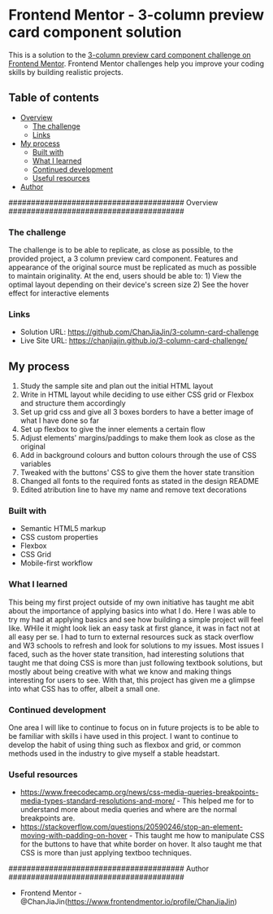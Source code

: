 # Frontend Mentor - 3-column preview card component solution

This is a solution to the [3-column preview card component challenge on Frontend Mentor](https://www.frontendmentor.io/challenges/3column-preview-card-component-pH92eAR2-). Frontend Mentor challenges help you improve your coding skills by building realistic projects. 

## Table of contents

- [Overview](#overview)
  - [The challenge](#the-challenge)
  - [Links](#links)
- [My process](#my-process)
  - [Built with](#built-with)
  - [What I learned](#what-i-learned)
  - [Continued development](#continued-development)
  - [Useful resources](#useful-resources)
- [Author](#author)


####################################### Overview #######################################

### The challenge ###

The challenge is to be able to replicate, as close as possible, to the provided project, a 3 column preview card component. Features and appearance of the original source must be replicated as much as possible to maintain originality. At the end, users should be able to:
	1) View the optimal layout depending on their device's screen size
	2) See the hover effect for interactive elements

### Links ###

- Solution URL: https://github.com/ChanJiaJin/3-column-card-challenge
- Live Site URL: https://chanjiajin.github.io/3-column-card-challenge/

## My process ###

1) Study the sample site and plan out the initial HTML layout
2) Write in HTML layout while deciding to use either CSS grid or Flexbox and structure them accordingly
3) Set up grid css and give all 3 boxes borders to have a better image of what I have done so far
4) Set up flexbox to give the inner elements a certain flow
5) Adjust elements' margins/paddings to make them look as close as the original
6) Add in background colours and button colours through the use of CSS variables
7) Tweaked with the buttons' CSS to give them the hover state transition
8) Changed all fonts to the required fonts as stated in the design README
9) Edited atribution line to have my name and remove text decorations

### Built with ###

- Semantic HTML5 markup
- CSS custom properties
- Flexbox
- CSS Grid
- Mobile-first workflow

### What I learned ###

This being my first project outside of my own initiative has taught me abit about the importance of applying basics into what I do. Here I was able to try my had at applying basics and see how building a simple project will feel like. WHile it might look liek an easy task at first glance, it was in fact not at all easy per se. I had to turn to external resources suck as stack overflow and W3 schools to refresh and look for solutions to my issues. Most issues I faced, such as the hover state transition, had interesting solutions that taught me that doing CSS is more than just following textbook solutions, but mostly about being creative with what we know and making things interesting for users to see. With that, this project has given me a glimpse into what CSS has to offer, albeit a small one.


### Continued development ###

One area I will like to continue to focus on in future projects is to be able to be familiar with skills i have used in this project. I want to continue to develop the habit of using thing such as flexbox and grid, or common methods used in the industry to give myself a stable headstart.

### Useful resources ###

- https://www.freecodecamp.org/news/css-media-queries-breakpoints-media-types-standard-resolutions-and-more/ - This helped me for to understand more about media queries and where are the normal breakpoints are.
- https://stackoverflow.com/questions/20590246/stop-an-element-moving-with-padding-on-hover - This taught me how to manipulate CSS for the buttons to have that white border on hover. It also taught me that CSS is more than just applying textboo techniques.



####################################### Author  ####################################### 

- Frontend Mentor - @ChanJiaJin(https://www.frontendmentor.io/profile/ChanJiaJin)

